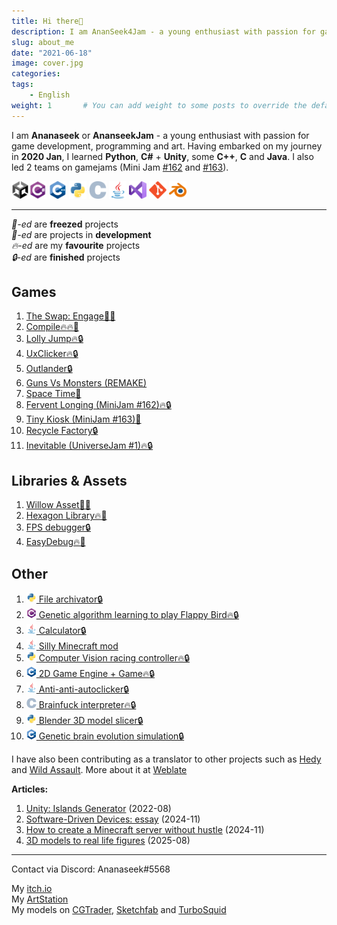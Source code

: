 ```yaml
---
title: Hi there👋
description: I am AnanSeek4Jam - a young enthusiast with passion for game development, programming and art
slug: about_me
date: "2021-06-18"
image: cover.jpg
categories:
tags:
    - English
weight: 1       # You can add weight to some posts to override the default sorting (date descending)
---
```


I am **Ananaseek** or **AnanseekJam** - a young enthusiast with passion for game development, programming and art. Having embarked on my journey in **2020 Jan**, I learned **Python**, **C#** + **Unity**, some **C++**, **C** and **Java**. I also led 2 teams on gamejams (Mini Jam <a href="https://itch.io/jam/mini-jam-162-heat">#162</a> and <a href="https://itch.io/jam/mini-jam-163-dessert">#163</a>).

<img src="https://raw.githubusercontent.com/devicons/devicon/master/icons/unity/unity-original.svg" alt="Unity" width="28" height="28"/><img src="https://raw.githubusercontent.com/devicons/devicon/master/icons/csharp/csharp-original.svg" alt="C#" width="28" height="28"/>
<img src="https://raw.githubusercontent.com/devicons/devicon/master/icons/cplusplus/cplusplus-original.svg" alt="C++" width="28" height="28"/>
<img src="https://raw.githubusercontent.com/devicons/devicon/master/icons/python/python-original.svg" alt="Python" width="28" height="28"/>
<img src="https://raw.githubusercontent.com/devicons/devicon/master/icons/c/c-original.svg" alt="C" width="28" height="28"/>
<img src="https://raw.githubusercontent.com/devicons/devicon/master/icons/java/java-original.svg" alt="Java" width="28" height="28"/>
<img src="https://raw.githubusercontent.com/devicons/devicon/master/icons/visualstudio/visualstudio-original.svg" alt="Visual Studio" width="28" height="28"/>
<img src="https://raw.githubusercontent.com/devicons/devicon/master/icons/git/git-original.svg" alt="Git" width="28" height="28"/>
<img src="https://raw.githubusercontent.com/devicons/devicon/master/icons/blender/blender-original.svg" alt="Git" width="28" height="28"/>

<hr>

*🧊-ed* are **freezed** projects<br>
*🔨-ed* are projects in **development**<br>
*🔥-ed* are my **favourite** projects<br>
*🔒-ed* are **finished** projects <br>

## Games

1. <a href="https://ananasikdev.github.io/TheSwapEngageWeb/">The Swap: Engage🧊🔥</a><br/>
2. <a href="https://github.com/AnanasikDev/Compile">Compile🔥🔥🔨</a><br/>
3. <a href="https://github.com/AnanasikDev/LollyJump">Lolly Jump🔥🔒</a><br/>
4. <a href="https://github.com/AnanasikDev/UxClicker">UxClicker🔥🔒</a><br/>
5. <a href="https://github.com/AnanasikDev/Outlander">Outlander🔒</a><br/>
6. <a href="https://github.com/AnanasikDev/Strategy">Guns Vs Monsters (REMAKE)</a><br/>
7. <a href="https://github.com/AnanasikDev/SpaceTime">Space Time🧊</a><br/>
8. <a href="https://github.com/AnanasikDev/FerventLonging">Fervent Longing (MiniJam #162)🔥🔒</a><br/>
9. <a href="https://github.com/AnanasikDev/Dessert">Tiny Kiosk (MiniJam #163)🧊</a><br/>
10. <a href="https://github.com/AnanasikDev/RecycleFactory">Recycle Factory🔒</a><br/>
11. <a href="https://github.com/AnanasikDev/UniverseJam">Inevitable (UniverseJam #1)🔥🔒</a><br/>

 
## Libraries & Assets

1. <a href="https://github.com/AnanasikDev/Willow">Willow Asset🧊🔥</a><br/>
2. <a href="https://github.com/AnanasikDev/Hexagon">Hexagon Library🔥🔨</a><br/>
3. <a href="https://github.com/AnanasikDev/FrameRateDebugger">FPS debugger🔒</a><br/>
4. <a href="https://github.com/AnanasikDev/EasyDebug">EasyDebug🔥🔨</a><br/>

## Other

1. <a href="https://github.com/AnanasikDev/FileArchivator"><img src="https://raw.githubusercontent.com/devicons/devicon/master/icons/python/python-original.svg" alt="Python" width="16" height="16"/> File archivator🔒</a><br/>
2. <a href="https://github.com/AnanasikDev/FlappyBirdAI"><img src="https://raw.githubusercontent.com/devicons/devicon/master/icons/csharp/csharp-original.svg" alt="C#" width="16" height="16"/> Genetic algorithm learning to play Flappy Bird🔥🔒</a><br/>
3. <a href="https://github.com/AnanasikDev/Calculator"><img src="https://raw.githubusercontent.com/devicons/devicon/master/icons/java/java-original.svg" alt="Java" width="16" height="16"/> Calculator🔒</a><br/>
4. <a href="https://github.com/AnanasikDev/MinecraftMod"><img src="https://raw.githubusercontent.com/devicons/devicon/master/icons/java/java-original.svg" alt="Java" width="16" height="16"/> Silly Minecraft mod</a><br/>
5. <a href="https://github.com/AnanasikDev/RacingCVController"><img src="https://raw.githubusercontent.com/devicons/devicon/master/icons/python/python-original.svg" alt="Python" width="16" height="16"/> Computer Vision racing controller🔥🔒</a><br/>
6. <a href="https://github.com/AnanasikDev/SFML-game"><img src="https://raw.githubusercontent.com/devicons/devicon/master/icons/cplusplus/cplusplus-original.svg" alt="C++" width="16" height="16"/> 2D Game Engine + Game🔥🔒</a><br/>
7. <a href="https://github.com/AnanasikDev/Autoclicker"><img src="https://raw.githubusercontent.com/devicons/devicon/master/icons/java/java-original.svg" alt="Java" width="16" height="16"/> Anti-anti-autoclicker🔒</a><br/>
8. <a href="https://github.com/AnanasikDev/BrainfuckInterpreter"><img src="https://raw.githubusercontent.com/devicons/devicon/master/icons/c/c-original.svg" alt="C" width="16" height="16"/> Brainfuck interpreter🔥🔒</a><br/>
9. <a href="https://github.com/AnanasikDev/3D-Model-disk-slicer"><img src="https://raw.githubusercontent.com/devicons/devicon/master/icons/python/python-original.svg" alt="Python" width="16" height="16"/> Blender 3D model slicer🔒</a><br/>
10. <a href="https://github.com/AnanasikDev/MarineEvolution"><img src="https://raw.githubusercontent.com/devicons/devicon/master/icons/cplusplus/cplusplus-original.svg" alt="C++" width="16" height="16"/> Genetic brain evolution simulation🔒</a><br/> 


I have also been contributing as a translator to other projects such as <a href="https://www.hedycode.com/">Hedy</a> and <a href="https://store.steampowered.com/app/2827230/Wild_Assault/">Wild Assault</a>. More about it at <a href="https://hosted.weblate.org/user/Ananaseek/">Weblate</a><br>

**Articles:**

1. <a href="https://gist.github.com/AnanasikDev/5428d58d26ef165ca74457f8ba163290">Unity: Islands Generator</a> (2022-08)<br/>
2. <a href="https://medium.com/@furryananasik/software-driven-devices-essay-2f32cc913ea2">Software-Driven Devices: essay</a> (2024-11)<br/>
3. <a href="https://gist.github.com/AnanasikDev/9e936cda383ba824bfe58263cae9e07a">How to create a Minecraft server without hustle</a> (2024-11)<br/>
4. <a href="https://medium.com/@furryananasik/3d-models-to-real-life-figures-bc7ba4def5f3">3D models to real life figures</a> (2025-08)<br/>

<hr>

Contact via Discord: Ananaseek#5568

My <a href="https://ananasikdeveloper.itch.io/">itch.io</a><br>
My <a href="https://www.artstation.com/ananasikfurry">ArtStation</a><br>
My models on <a href="https://www.cgtrader.com/designers/ananasik">CGTrader</a>, <a href="https://sketchfab.com/furryananasik">Sketchfab</a> and <a href="https://www.turbosquid.com/Search/Artists/Ananaseek">TurboSquid</a><br>

